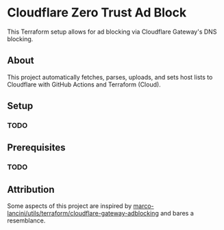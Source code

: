 # Cloudflare Zero Trust Ad Block

This Terraform setup allows for ad blocking via Cloudflare Gateway's DNS blocking.

## About

This project automatically fetches, parses, uploads, and sets host lists to Cloudflare with GitHub Actions and Terraform (Cloud).

## Setup

### TODO

## Prerequisites

### TODO

## Attribution

Some aspects of this project are inspired by [marco-lancini/utils/terraform/cloudflare-gateway-adblocking]("https://github.com/marco-lancini/utils/tree/main/terraform/cloudflare-gateway-adblocking") and bares a resemblance.